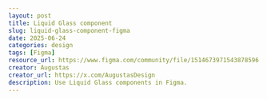 ```yaml
---
layout: post
title: Liquid Glass component
slug: liquid-glass-component-figma
date: 2025-06-24
categories: design
tags: [Figma]
resource_url: https://www.figma.com/community/file/1514673971543878596
creator: Augustas
creator_url: https://x.com/AugustasDesign
description: Use Liquid Glass components in Figma.
---
```

